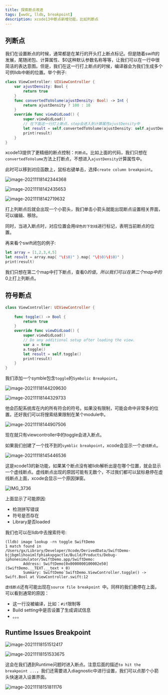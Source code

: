 ```yaml
---
title: 探索断点改进
tags: [wwdc, lldb, breakpoint]
description: xcode13中断点新增功能，比如列断点
---
```

## 列断点

我们在设置断点的时候，通常都是在某行的开头打上断点标记。但是随着swift的发展，尾随闭包、计算属性、$0这种默认参数名称等等，让我们可以在一行中很简洁的表达意图。但是，我们在这一行打上断点的时候，编译器会为我们生成多个可供lldb中断的位置。举个例子:

```swift
class ViewController: UIViewController {
    var ajustDensity: Bool {
        return true
    }
    func convertedToVolume(ajustDensity: Bool) -> Int {
        return ajustDensity ? 100 : 10
    }
    override func viewDidLoad() {
        super.viewDidLoad()
        // 在下面这一行打上断点，step会进入到计算属性ajustDensity中
        let result = self.convertedToVolume(ajustDensity: self.ajustDensity)
        print(result)
    }
}
```

xcode13提供了更精细的断点控制：`列断点`。比如上面的代码，我们只想在`convertedToVolume`方法上打断点，不想进入`ajustDensity`计算属性中。

此时可以移到对应函数上，鼠标右键单击，选择`create column breakpoint`。

![image-20211118142344368](https://tva1.sinaimg.cn/large/008i3skNgy1gwja990g2jj30sq07qwfd.jpg)

![image-20211118142435653](https://tva1.sinaimg.cn/large/008i3skNgy1gwjaa0xs44j30p009qjs9.jpg)

![image-20211118142719632](https://tva1.sinaimg.cn/large/008i3skNgy1gwjacvkn57j30su07a3zd.jpg)

打上列断点后就会出现一个小箭头，我们单击小箭头就能出现断点设置相关界面，可以编辑、移除。

同时，当进入断点时，对应位置会用`绿色的下划线`进行标记，表明当前断点的位置。

再来看个swift闭包的例子:

```swift
let array = [1,2,3,4,5]
let result = array.map{ "\($0)" }.map{ "\($0)\($0)" }
print(result)
```

我们只想在第二个map中打下断点，查看$0的值，所以我们可以在第二个map中的$0上打上列断点。

## 符号断点

```swift
class ViewController: UIViewController {
    
    func toggle() -> Bool {
        return true
    }
    override func viewDidLoad() {
        super.viewDidLoad()
        // Do any additional setup after loading the view.
        var a = true
        a.toggle()
        let result = self.toggle()
        print(result)
    }
}
```



我们添加一个symble包含`toggle`的`Symbolic Breakpoint`。

![image-20211118144209630](https://tva1.sinaimg.cn/large/008i3skNgy1gwjasb7crlj30pi0e4dh9.jpg)

![image-20211118144329733](https://tva1.sinaimg.cn/large/008i3skNgy1gwjatp2re7j30nq07it9n.jpg)

他会匹配系统库在内的所有符合的符号。如果没有限制，可能会命中非常多的位置。还好我们可以将搜索结果限制在某个module中。

![image-20211118144907506](https://tva1.sinaimg.cn/large/008i3skNgy1gwjazkf0k7j30ny0cowfi.jpg)

现在就只有viewcontroller中的toggle会进入断点。

如果我们创建了一个找不到的`symblic breakpoint`，xcode会显示一个`虚线断点`。

![image-20211118145446536](https://tva1.sinaimg.cn/large/008i3skNgy1gwjb5ffn4hj30oi05qwep.jpg)

这是xcode13的新功能，如果某个断点没有被lldb解析出是在哪个位置，就会显示一个虚线断点。虚线断点出现的原因可能有无数个，不过我们都可以鼠标悬停在虚线断点上面，xcode会显示一个原因弹窗。

![IMG_3736](https://tva1.sinaimg.cn/large/008i3skNgy1gwjbcgeku9j305k034q2t.jpg)

上面显示了可能原因:

- 检测拼写错误
- 符号是否存在
- Library是否loaded

我们也可以在lldb中去搜索符号:

```shell
(lldb) image lookup -rn toggle SwiftDemo
1 match found in /Users/gx/Library/Developer/Xcode/DerivedData/SwiftDemo-bjjbgmlihoaimlfphiakxpgactle/Build/Products/Debug-iphonesimulator/SwiftDemo.app/SwiftDemo:
        Address: SwiftDemo[0x0000000100002e50] (SwiftDemo.__TEXT.__text + 0)
        Summary: SwiftDemo`SwiftDemo.ViewController.toggle() -> Swift.Bool at ViewController.swift:12
```

`虚线断点`还有可能出现在`source file breakpoint `中。同样的我们悬停在上面，可以看到通常的原因：

- 这一行没被编译，比如：`#if`限制等
- Build setting中是否设置了生成调试信息
- 。。。

## Runtime Issues Breakpoint

![image-20211118151512417](https://tva1.sinaimg.cn/large/008i3skNgy1gwjbqpbmnoj30v20bqdgx.jpg)

![image-20211118151533675](https://tva1.sinaimg.cn/large/008i3skNgy1gwjbr1yx2yj30hy0703yk.jpg)

这会在我们遇到Runtime问题时进入断点。注意后面的描述`to hit the breakpoint ...`，我们还需要进入diagnostic中进行设置，我们可以点那个小箭头快速进入设置界面。

![image-20211118151811176](https://tva1.sinaimg.cn/large/008i3skNgy1gwjbtt0f4bj30ps0aqjs1.jpg)

